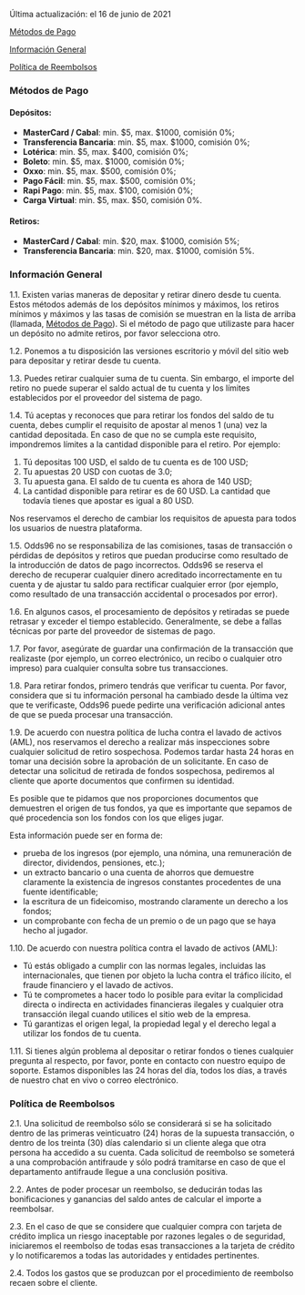 <Version>Última actualización: el 16 de junio de 2021</Version>

[Métodos de Pago](#métodos-de-pago)

[Información General](#información-general)

[Política de Reembolsos](#política-de-reembolsos)

### Métodos de Pago

#### Depósitos:

- **MasterCard / Cabal**: min. $5, max. $1000, comisión 0%;
- **Transferencia Bancaria**: min. $5, max. $1000, comisión 0%;
- **Lotérica**: min. $5, max. $400, comisión 0%;
- **Boleto**: min. $5, max. $1000, comisión 0%;
- **Oxxo**: min. $5, max. $500, comisión 0%;
- **Pago Fácil**: min. $5, max. $500, comisión 0%;
- **Rapi Pago**: min. $5, max. $100, comisión 0%;
- **Carga Virtual**: min. $5, max. $50, comisión 0%.

#### Retiros:

- **MasterCard / Cabal**: min. $20, max. $1000, comisión 5%;
- **Transferencia Bancaria**: min. $20, max. $1000, comisión 5%.

### Información General

1.1. Existen varias maneras de depositar y retirar dinero desde tu cuenta. Estos métodos además de los depósitos mínimos y máximos, los retiros mínimos y máximos y las tasas de comisión se muestran en la lista de arriba (llamada, [Métodos de Pago](#métodos-de-pago)). Si el método de pago que utilizaste para hacer un depósito no admite retiros, por favor selecciona otro.

1.2. Ponemos a tu disposición las versiones escritorio y móvil del sitio web para depositar y retirar desde tu cuenta.

1.3. Puedes retirar cualquier suma de tu cuenta. Sin embargo, el importe del retiro no puede superar el saldo actual de tu cuenta y los límites establecidos por el proveedor del sistema de pago.

1.4. Tú aceptas y reconoces que para retirar los fondos del saldo de tu cuenta, debes cumplir el requisito de apostar al menos 1 (una) vez la cantidad depositada. 
En caso de que no se cumpla este requisito, impondremos límites a la cantidad disponible para el retiro. Por ejemplo:

1. Tú depositas 100 USD, el saldo de tu cuenta es de 100 USD;
2. Tu apuestas 20 USD con cuotas de 3.0;
3. Tu apuesta gana. El saldo de tu cuenta es ahora de 140 USD;
4. La cantidad disponible para retirar es de 60 USD. La cantidad que todavía tienes que apostar es igual a 80 USD.

Nos reservamos el derecho de cambiar los requisitos de apuesta para todos los usuarios de nuestra plataforma.

1.5. Odds96 no se responsabiliza de las comisiones, tasas de transacción o pérdidas de depósitos y retiros que puedan producirse como resultado de la introducción de datos de pago incorrectos. Odds96 se reserva el derecho de recuperar cualquier dinero acreditado incorrectamente en tu cuenta y de ajustar tu saldo para rectificar cualquier error (por ejemplo, como resultado de una transacción accidental o procesados por error).

1.6. En algunos casos, el procesamiento de depósitos y retiradas se puede retrasar y exceder el tiempo establecido. Generalmente, se debe a fallas técnicas por parte del proveedor de sistemas de pago.

1.7. Por favor, asegúrate de guardar una confirmación de la transacción que realizaste (por ejemplo, un correo electrónico, un recibo o cualquier otro impreso) para cualquier consulta sobre tus transacciones.

1.8. Para retirar fondos, primero tendrás que verificar tu cuenta. Por favor, considera que si tu información personal ha cambiado desde la última vez que te verificaste, Odds96 puede pedirte una verificación adicional antes de que se pueda procesar una transacción.

1.9. De acuerdo con nuestra política de lucha contra el lavado de activos (AML), nos reservamos el derecho a realizar más inspecciones sobre cualquier solicitud de retiro sospechosa. Podemos tardar hasta 24 horas en tomar una decisión sobre la aprobación de un solicitante. En caso de detectar una solicitud de retirada de fondos sospechosa, pediremos al cliente que aporte documentos que confirmen su identidad.

Es posible que te pidamos que nos proporciones documentos que demuestren el origen de tus fondos, ya que es importante que sepamos de qué procedencia son los fondos con los que eliges jugar.

Esta información puede ser en forma de:
- prueba de los ingresos (por ejemplo, una nómina, una remuneración de director, dividendos, pensiones, etc.);
- un extracto bancario o una cuenta de ahorros que demuestre claramente la existencia de ingresos constantes procedentes de una fuente identificable;
- la escritura de un fideicomiso, mostrando claramente un derecho a los fondos;
- un comprobante con fecha de un premio o de un pago que se haya hecho al jugador.

1.10. De acuerdo con nuestra política contra el lavado de activos (AML):

- Tú estás obligado a cumplir con las normas legales, incluidas las internacionales, que tienen por objeto la lucha contra el tráfico ilícito, el fraude financiero y el lavado de activos.
- Tú te comprometes a hacer todo lo posible para evitar la complicidad directa o indirecta en actividades financieras ilegales y cualquier otra transacción ilegal cuando utilices el sitio web de la empresa.
- Tú garantizas el origen legal, la propiedad legal y el derecho legal a utilizar los fondos de tu cuenta.

1.11. Si tienes algún problema al depositar o retirar fondos o tienes cualquier pregunta al respecto, por favor, ponte en contacto con nuestro equipo de soporte. Estamos disponibles las 24 horas del día, todos los días, a través de nuestro chat en vivo o correo electrónico.

### Política de Reembolsos

2.1. Una solicitud de reembolso sólo se considerará si se ha solicitado dentro de las primeras veinticuatro (24) horas de la supuesta transacción, o dentro de los treinta (30) días calendario si un cliente alega que otra persona ha accedido a su cuenta. Cada solicitud de reembolso se someterá a una comprobación antifraude y sólo podrá tramitarse en caso de que el departamento antifraude llegue a una conclusión positiva.

2.2. Antes de poder procesar un reembolso, se deducirán todas las bonificaciones y ganancias del saldo antes de calcular el importe a reembolsar.

2.3. En el caso de que se considere que cualquier compra con tarjeta de crédito implica un riesgo inaceptable por razones legales o de seguridad, iniciaremos el reembolso de todas esas transacciones a la tarjeta de crédito y lo notificaremos a todas las autoridades y entidades pertinentes.

2.4. Todos los gastos que se produzcan por el procedimiento de reembolso recaen sobre el cliente.
<!--stackedit_data:
eyJoaXN0b3J5IjpbLTExNjkxOTc5MDhdfQ==
-->